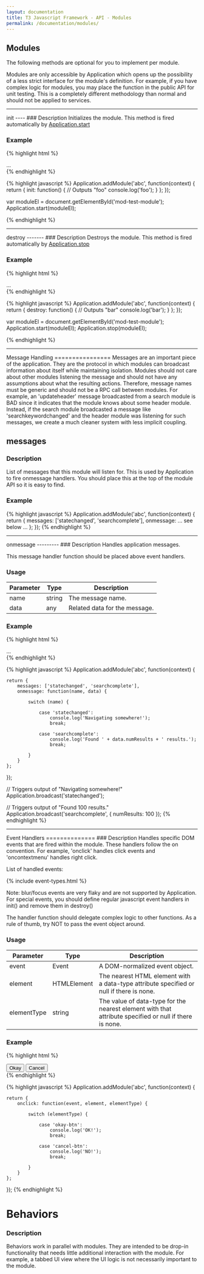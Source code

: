 ```yaml
---
layout: documentation
title: T3 Javascript Framework - API - Modules
permalink: /documentation/modules/
---
```


Modules
-------
The following methods are optional for you to implement per module.

Modules are only accessible by Application which opens up the possibility of a less strict interface for the module's
definition. For example, if you have complex logic for modules, you may place the function in the public API
for unit testing. This is a completely different methodology than normal and should not be applied to services.

<hr class="separator">

<div class="anchor" id="init"></div>
init
----
### Description
Initializes the module. This method is fired automatically by <a href="{{ site.baseurl }}/documentation/application/#start">Application.start</a>

### Example
{% highlight html %}
<div id="mod-test-module" class="module" data-module="test-module">
	...
</div>
{% endhighlight %}

{% highlight javascript %}
Application.addModule('abc', function(context) {
	return {
		init: function() {
			// Outputs "foo"
			console.log('foo');
		}
	};
});

var moduleEl = document.getElementById('mod-test-module');
Application.start(moduleEl);

{% endhighlight %}

<hr class="separator">

<div class="anchor" id="destroy"></div>
destroy
-------
### Description
Destroys the module. This method is fired automatically by <a href="{{ site.baseurl }}/documentation/application/#stop">Application.stop</a>

### Example
{% highlight html %}
<div id="mod-test-module" class="module" data-module="test-module">
	...
</div>
{% endhighlight %}

{% highlight javascript %}
Application.addModule('abc', function(context) {
	return {
		destroy: function() {
			// Outputs "bar"
			console.log('bar');
		}
	};
});

var moduleEl = document.getElementById('mod-test-module');
Application.start(moduleEl);
Application.stop(moduleEl);

{% endhighlight %}

<hr class="separator">



<div class="anchor" id="messages"></div>
Message Handling
================
Messages are an important piece of the application. They are the protocol in which modules can broadcast information
about itself while maintaining isolation. Modules should not care about other modules listening the message
and should not have any assumptions about what the resulting actions. Therefore, message names must be generic
and should not be a RPC call between modules. For example, an 'updateheader' message broadcasted from a search module is BAD
since it indicates that the module knows about some header module. Instead, if the search module broadcasted a message like
'searchkeywordchanged' and the header module was listening for such messages, we create a much cleaner system with less
implicit coupling.

messages
--------
### Description
List of messages that this module will listen for. This is used by Application to fire onmessage handlers.
You should place this at the top of the module API so it is easy to find.

### Example
{% highlight javascript %}
Application.addModule('abc', function(context) {
	return {
		messages: ['statechanged', 'searchcomplete'],
		onmessage: ... see below ...
	};
});
{% endhighlight %}

<hr class="separator">

<div class="anchor" id="onmessage"></div>
onmessage
---------
### Description
Handles application messages.

This message handler function should be placed above event handlers.

### Usage
<table class="table table-striped">
	<thead>
		<tr>
			<th>Parameter</th>
			<th>Type</th>
			<th>Description</th>
		</tr>
	</thead>
	<tbody>
		<tr>
			<td class="required">name</td>
			<td>string</td>
			<td>The message name.</td>
		</tr>
		<tr>
			<td class="optional">data</td>
			<td>any</td>
			<td>Related data for the message.</td>
		</tr>
	</tbody>
</table>

### Example
{% highlight html %}
<div id="mod-test-module" class="module" data-module="test-module">
	...
</div>
{% endhighlight %}

{% highlight javascript %}
Application.addModule('abc', function(context) {

	return {
		messages: ['statechanged', 'searchcomplete'],
		onmessage: function(name, data) {

			switch (name) {

				case 'statechanged':
					console.log('Navigating somewhere!');
					break;

				case 'searchcomplete':
					console.log('Found ' + data.numResults + ' results.');
					break;

			}
		}
	};

});

// Triggers output of "Navigating somewhere!"
Application.broadcast('statechanged');

// Triggers output of "Found 100 results."
Application.broadcast('searchcomplete', {
	numResults: 100
});
{% endhighlight %}

<hr class="separator">

<div class="anchor" id="event-handlers"></div>
Event Handlers
==============
### Description
Handles specific DOM events that are fired within the module. These handlers follow the on<event> convention.
For example, 'onclick' handles click events and 'oncontextmenu' handles right click.

List of handled events:

{% include event-types.html %}

Note: blur/focus events are very flaky and are not supported by Application. For special events, you should define
regular javascript event handlers in init() and remove them in destroy()


The handler function should delegate complex logic to other functions. As a rule of thumb, try NOT to pass
the event object around.

### Usage
<table class="table table-striped">
	<thead>
		<tr>
			<th>Parameter</th>
			<th>Type</th>
			<th>Description</th>
		</tr>
	</thead>
	<tbody>
		<tr>
			<td class="required">event</td>
			<td>Event</td>
			<td>A DOM-normalized event object.</td>
		</tr>
		<tr>
			<td class="required">element</td>
			<td>HTMLElement</td>
			<td>The nearest HTML element with a data-type attribute specified or null if there is none.</td>
		</tr>
		<tr>
			<td class="required">elementType</td>
			<td>string</td>
			<td>The value of data-type for the nearest element with that attribute specified or null if there is none.</td>
		</tr>
	</tbody>
</table>

### Example
{% highlight html %}
<div id="mod-test-module" class="module" data-module="test-module">
	<button data-type="okay-btn">Okay</button>
	<button data-type="cancel-btn">Cancel</button>
</div>
{% endhighlight %}

{% highlight javascript %}
Application.addModule('abc', function(context) {

	return {
		onclick: function(event, element, elementType) {

			switch (elementType) {

				case 'okay-btn':
					console.log('OK!');
					break;

				case 'cancel-btn':
					console.log('NO!');
					break;

			}
		}
	};

});
{% endhighlight %}


Behaviors
=========
### Description
Behaviors work in parallel with modules. They are intended to be drop-in functionality that needs little additional
interaction with the module. For example, a tabbed UI view where the UI logic is not necessarily important to the
module.
